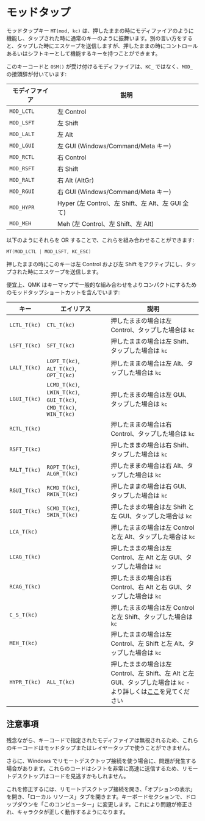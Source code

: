 # モッドタップ

<!---
  original document: 0.9.34:docs/mod_tap.md
  git diff 0.9.34 HEAD -- docs/mod_tap.md | cat
-->

モッドタップキー `MT(mod, kc)` は、押したままの時にモディファイアのように機能し、タップされた時に通常のキーのように振舞います。別の言い方をすると、タップした時にエスケープを送信しますが、押したままの時にコントロールあるいはシフトキーとして機能するキーを持つことができます。

このキーコードと `OSM()` が受け付けるモディファイアは、`KC_` ではなく、`MOD_` の接頭辞が付いています:

| モディファイア | 説明 |
|----------|----------------------------------------|
| `MOD_LCTL` | 左 Control |
| `MOD_LSFT` | 左 Shift |
| `MOD_LALT` | 左 Alt |
| `MOD_LGUI` | 左 GUI (Windows/Command/Meta キー) |
| `MOD_RCTL` | 右 Control |
| `MOD_RSFT` | 右 Shift |
| `MOD_RALT` | 右 Alt (AltGr) |
| `MOD_RGUI` | 右 GUI (Windows/Command/Meta キー) |
| `MOD_HYPR` | Hyper (左 Control、左 Shift、左 Alt、左 GUI 全て) |
| `MOD_MEH` | Meh (左 Control、左 Shift、左 Alt) |

以下のようにそれらを OR することで、これらを組み合わせることができます:

```c
MT(MOD_LCTL | MOD_LSFT, KC_ESC)
```

押したままの時にこのキーは左 Control および左 Shift をアクティブにし、タップされた時にエスケープを送信します。

便宜上、QMK はキーマップで一般的な組み合わせをよりコンパクトにするためのモッドタップショートカットを含んでいます:

| キー | エイリアス | 説明 |
|------------|-----------------------------------------------------------------|-------------------------------------------------------|
| `LCTL_T(kc)` | `CTL_T(kc)` | 押したままの場合は左 Control、タップした場合は `kc` |
| `LSFT_T(kc)` | `SFT_T(kc)` | 押したままの場合は左 Shift、タップした場合は `kc` |
| `LALT_T(kc)` | `LOPT_T(kc)`, `ALT_T(kc)`, `OPT_T(kc)` | 押したままの場合は左 Alt、タップした場合は `kc` |
| `LGUI_T(kc)` | `LCMD_T(kc)`, `LWIN_T(kc)`, `GUI_T(kc)`, `CMD_T(kc)`, `WIN_T(kc)` | 押したままの場合は左 GUI、タップした場合は `kc` |
| `RCTL_T(kc)` |  | 押したままの場合は右 Control、タップした場合は `kc` |
| `RSFT_T(kc)` |  | 押したままの場合は右 Shift、タップした場合は `kc` |
| `RALT_T(kc)` | `ROPT_T(kc)`, `ALGR_T(kc)` | 押したままの場合は右 Alt、タップした場合は `kc` |
| `RGUI_T(kc)` | `RCMD_T(kc)`, `RWIN_T(kc)` | 押したままの場合は右 GUI、タップした場合は `kc` |
| `SGUI_T(kc)` | `SCMD_T(kc)`, `SWIN_T(kc)` | 押したままの場合は左 Shift と左 GUI、タップした場合は `kc` |
| `LCA_T(kc)` |  | 押したままの場合は左 Control と左 Alt、タップした場合は `kc` |
| `LCAG_T(kc)` |  | 押したままの場合は左 Control、左 Alt と左 GUI、タップした場合は `kc` |
| `RCAG_T(kc)` |  | 押したままの場合は右 Control、右 Alt と右 GUI、タップした場合は `kc` |
| `C_S_T(kc)` |  | 押したままの場合は左 Control と左 Shift、タップした場合は `kc` |
| `MEH_T(kc)` |  | 押したままの場合は左 Control、左 Shift と左 Alt、タップした場合は `kc` |
| `HYPR_T(kc)` | `ALL_T(kc)` | 押したままの場合は左 Control、左 Shift、左 Alt と左 GUI、タップした場合は `kc` - より詳しくは[ここ](http://brettterpstra.com/2012/12/08/a-useful-caps-lock-key/)を見てください |

## 注意事項

残念ながら、キーコードで指定されたモディファイアは無視されるため、これらのキーコードはモッドタップまたはレイヤータップで使うことができません。

さらに、Windows でリモートデスクトップ接続を使う場合に、問題が発生する場合があります。これらのコードはシフトを非常に高速に送信するため、リモートデスクトップはコードを見逃すかもしれません。

これを修正するには、リモートデスクトップ接続を開き、「オプションの表示」を開き、「ローカル リソース」タブを開きます。キーボードセクションで、ドロップダウンを「このコンピューター」に変更します。これにより問題が修正され、キャラクタが正しく動作するようになります。
